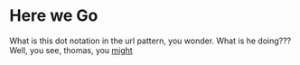 # Here we Go

What is this dot notation in the url pattern, you wonder. What is he doing???
Well, you see, thomas, you <a href="/staff/doc/you.might.have/">might</a>
